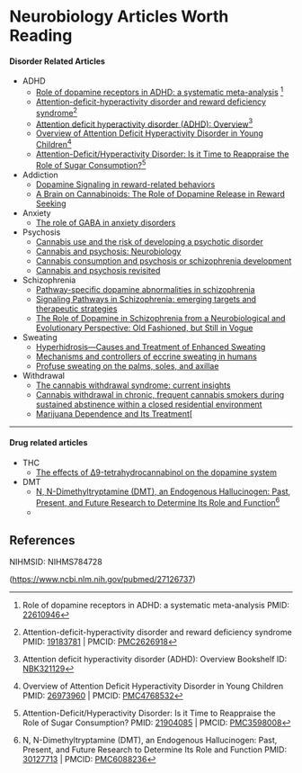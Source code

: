 # Neurobiology Articles Worth Reading

#### Disorder Related Articles
* ADHD
	- [Role of dopamine receptors in ADHD: a systematic meta-analysis][22610946] [^22610946]
	- [Attention-deficit-hyperactivity disorder and reward deficiency syndrome][19183781][^19183781]
	- [Attention deficit hyperactivity disorder (ADHD): Overview][NBK321129][^NBK321129]
	* [Overview of Attention Deficit Hyperactivity Disorder in Young Children][26973960][^26973960]
	- [Attention-Deficit/Hyperactivity Disorder: Is it Time to Reappraise the Role of Sugar Consumption?][21904085][^21904085]
* Addiction
	* [Dopamine Signaling in reward-related behaviors]
	* [A Brain on Cannabinoids: The Role of Dopamine Release in Reward Seeking]
* Anxiety
	* [The role of GABA in anxiety disorders]
* Psychosis
	*	[Cannabis use and the risk of developing a psychotic disorder]
	*	[Cannabis and psychosis: Neurobiology]
	*	[Cannabis consumption and psychosis or schizophrenia development]
	*	[Cannabis and psychosis revisited]
* Schizophrenia
	* [Pathway-specific dopamine abnormalities in schizophrenia]
	* [Signaling Pathways in Schizophrenia: emerging targets and therapeutic strategies]
	* [The Role of Dopamine in Schizophrenia from a Neurobiological and Evolutionary Perspective: Old Fashioned, but Still in Vogue]
* Sweating
	* [Hyperhidrosis—Causes and Treatment of Enhanced Sweating]
	* [Mechanisms and controllers of eccrine sweating in humans]
	* [Profuse sweating on the palms, soles, and axillae]
* Withdrawal
	* [The cannabis withdrawal syndrome: current insights]
	* [Cannabis withdrawal in chronic, frequent cannabis smokers during sustained abstinence within a closed residential environment]
	* [Marijuana Dependence and Its Treatment][
---
#### Drug related articles
* THC
	*  [The effects of Δ9-tetrahydrocannabinol on the dopamine system]
* DMT 
	* [N, N-Dimethyltryptamine (DMT), an Endogenous Hallucinogen: Past, Present, and Future Research to Determine Its Role and Function][30127713][^30127713]
	* 
<!-- # ADHD -->





<!--- # Addiction-->
[Dopamine Signaling in reward-related behaviors]:https://www.ncbi.nlm.nih.gov/pmc/articles/PMC3795306/
[A Brain on Cannabinoids: The Role of Dopamine Release in Reward Seeking]:https://www.ncbi.nlm.nih.gov/pmc/articles/PMC3405830/
<!---# Anxiety ---> 
[The role of GABA in anxiety disorders]:https://www.ncbi.nlm.nih.gov/pubmed/12662130

<!---# Psychosis -->
[Cannabis use and the risk of developing a psychotic disorder]:https://www.ncbi.nlm.nih.gov/pmc/articles/PMC2424288/
[Cannabis and psychosis: Neurobiology]:https://www.ncbi.nlm.nih.gov/pubmed/29490380

[Cannabis consumption and psychosis or schizophrenia development]:https://www.ncbi.nlm.nih.gov/pubmed/30442059

[Cannabis and psychosis revisited]:https://www.ncbi.nlm.nih.gov/pubmed/25751443
<!---# Schizophrenia ---> 

[Pathway-specific dopamine abnormalities in schizophrenia]:https://www.ncbi.nlm.nih.gov/pmc/articles/PMC5177794/
[Signaling Pathways in Schizophrenia: emerging targets and therapeutic strategies]:https://www.ncbi.nlm.nih.gov/pmc/articles/PMC3635536/
[The Role of Dopamine in Schizophrenia from a Neurobiological and Evolutionary Perspective: Old Fashioned, but Still in Vogue]:https://www.ncbi.nlm.nih.gov/pmc/articles/PMC4032934/

<!--- Withdrawal ---> 
[The cannabis withdrawal syndrome: current insights]:https://www.ncbi.nlm.nih.gov/pmc/articles/PMC5414724/
[Cannabis withdrawal in chronic, frequent cannabis smokers during sustained abstinence within a closed residential environment]:https://www.ncbi.nlm.nih.gov/pubmed/24724880
[Time-course of the DSM-5 cannabis withdrawal symptoms in poly-substance abusers]:https://www.ncbi.nlm.nih.gov/pmc/articles/PMC4015312/
[Marijuana Dependence and Its Treatment]:https://www.ncbi.nlm.nih.gov/pmc/articles/PMC2797098/
[Diagnostic Criteria for Cannabis Withdrawal Syndrome]:https://www.ncbi.nlm.nih.gov/pmc/articles/PMC3311695/
[The effects of Δ9-tetrahydrocannabinol on the dopamine system]:https://www.ncbi.nlm.nih.gov/pmc/articles/PMC5123717/


[Mechanisms and controllers of eccrine sweating in humans]:https://www.ncbi.nlm.nih.gov/pmc/articles/PMC2866164/

[Hyperhidrosis—Causes and Treatment of Enhanced Sweating]:https://www.ncbi.nlm.nih.gov/pmc/articles/PMC2695293/

[Profuse sweating on the palms, soles, and axillae]:https://www.ncbi.nlm.nih.gov/pmc/articles/PMC1472949/


<!--- REFERENCES -->
## References

[22610946]:https://www.ncbi.nlm.nih.gov/pubmed/22610946
[^22610946]:Role of dopamine receptors in ADHD: a systematic meta-analysis
PMID: [22610946]


[19183781]:https://www.ncbi.nlm.nih.gov/pmc/articles/PMC2626918/
[PMC2626918]:https://www.ncbi.nlm.nih.gov/pmc/articles/PMC2626918/pdf/NDT-4-893.pdf
[^19183781]:Attention-deficit-hyperactivity disorder and reward deficiency syndrome
PMID:  [19183781] | PMCID: [PMC2626918]

[NBK321129]:https://www.ncbi.nlm.nih.gov/books/NBK321129/
[^NBK321129]:Attention deficit hyperactivity disorder (ADHD): Overview
Bookshelf ID: [NBK321129]

[26973960]:https://www.ncbi.nlm.nih.gov/pmc/articles/PMC4768532/
[PMC4768532]:https://www.ncbi.nlm.nih.gov/pmc/articles/PMC4768532/pdf/hpr-2015-2-2115.pdf
[^26973960]:Overview of Attention Deficit Hyperactivity Disorder in Young Children
PMID:  [26973960] | PMCID: [PMC4768532]

[21904085]:https://www.ncbi.nlm.nih.gov/pmc/articles/PMC3598008/
[PMC3598008]:https://www.ncbi.nlm.nih.gov/pmc/articles/PMC3598008/pdf/nihms446714.pdf
[^21904085]:Attention-Deficit/Hyperactivity Disorder: Is it Time to Reappraise the Role of Sugar Consumption?
PMID:  [21904085] | PMCID: [PMC3598008]

<!-- ADHD -->

<!-- Drugs -->
<!-- DMT -->
[30127713]:(https://www.ncbi.nlm.nih.gov/pubmed/30127713)
[PMC6088236]:https://www.ncbi.nlm.nih.gov/pmc/articles/PMC6088236/pdf/fnins-12-00536.pdf
[^30127713]:N, N-Dimethyltryptamine (DMT), an Endogenous Hallucinogen: Past, Present, and Future Research to Determine Its Role and Function
PMID:  [30127713] | PMCID: [PMC6088236]



[PMC5048497]:https://www.ncbi.nlm.nih.gov/pmc/articles/PMC5048497/pdf/nihms784728.pdf
[^27126737]:Neuropharmacology of N,N-Dimethyltryptamine
PMID:  [27126737] | PMCID: PMC5048497

NIHMSID: NIHMS784728

(https://www.ncbi.nlm.nih.gov/pubmed/27126737)
<!--stackedit_data:
eyJoaXN0b3J5IjpbLTM2NjQxOTI2MSwtMTI4NjE0ODcwM119
-->